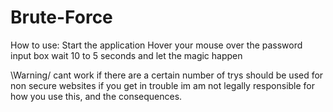 # Brute-Force
How to use:
Start the application
Hover your mouse over the password input box
wait 10 to 5 seconds and let the magic happen

\Warning/
cant work if there are a certain number of trys
should be used for non secure websites
if you get in trouble im am not legally responsible for how you use this, and the consequences.
